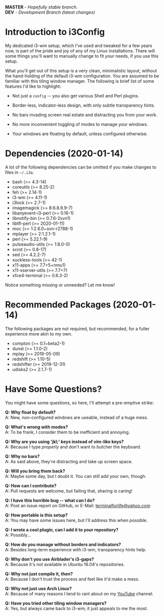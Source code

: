 **MASTER** - _Hopefully stable branch._\
**DEV** - _Development Branch (latest changes)_

# Introduction to i3Config

My dedicated i3-wm setup, which I've used and tweaked for a few years now, is part of the pride and joy of any of my Linux installations. There will some things you'll want to manually change to fit _your_ needs, if you use this setup.

What you'll get out of this setup is a very clean, minimalistic layout, without the hand-holding of the default i3-wm configuration. You are assumed to be familiar with this tiling window manager. The following is brief list of some features I'd like to highlight:

  * Not just a `config` -- you also get various Shell and Perl plugins.

  * Border-less, indicator-less design, with only subtle transparency hints.

  * No bars invading screen real estate and distracting you from your work.

  * No more inconvenient toggling of modes to manage your windows.

  * Your windows are floating by default, unless configured otherwise.

# Dependencies (2020-01-14)

A lot of the following dependencies can be omitted if you make changes to files in `~/.i3a`.

  * bash (>= 4.3-14)
  * coreutils (>= 8.25-2)
  * feh (>= 2.14-1)
  * i3-wm (>= 4.11-1)
  * i3lock (>= 2.7-1)
  * imagemagick (>= 8:6.8.9.9-7)
  * libanyevent-i3-perl (>= 0.16-1)
  * libnotify-bin (>= 0.7.6-2svn1)
  * libtfl-perl (>= 2020-01-11)
  * moc (>= 1:2.6.0~svn-r2788-1)
  * mplayer (>= 2:1.2.1-1)
  * perl (>= 5.22.1-9)
  * pulseaudio-utils (>= 1:8.0-0)
  * scrot (>= 0.8-17)
  * sed (>= 4.2.2-7)
  * suckless-tools (>= 42-1)
  * x11-apps (>= 7.7+5+nmu1)
  * x11-xserver-utils (>= 7.7+7)
  * xfce4-terminal (>= 0.6.3-2)

Notice something missing or unneeded? Let me know!

# Recommended Packages (2020-01-14)

The following packages are not required, but recommended, for a fuller experience more akin to my own.

  * compton (>= 0.1~beta2-1)
  * dunst (>= 1.1.0-2)
  * mplay (>= 2019-05-09)
  * redshift (>= 1.10-5)
  * redshifter (>= 2019-12-31)
  * udisks2 (>= 2.1.7-1)

# Have Some Questions?

You might have some questions, so here, I'll attempt a pre-emptive strike:

  **Q: Why float by default?**\
  A: New, non-configured windows are useable, instead of a huge mess.

  **Q: What's wrong with modes?**\
  A: To be frank, I consider them to be inefficient and annoying.

  **Q: Why are you using 'jkl;' keys instead of vim-like keys?**\
  A: Because I type _properly_ and don't want to butcher the keyboard.

  **Q: Why no bars?**\
  A: As said above, they're distracting and take up screen space.

  **Q: Will you bring them back?**\
  A: Maybe some day, but I doubt it. You can still add your own, though.

  **Q: How can I contribute?**\
  A: Pull requests are welcome, but failing that, sharing is caring!

  **Q: I have this horrible bug -- what can I do?**\
  A: Post an issue report on GitHub, or E-Mail: terminalforlife@yahoo.com

  **Q: How portable is this setup?**\
  A: You may have some issues here, but I'll address this when possible.

  **Q: I wrote a cool plugin, can I add it to your repository?**\
  A: Possibly...

  **Q: How do you manage without borders and indicators?**\
  A: Besides long-term experience with i3-wm, transparency hints help.

  **Q: Why don't you use Airblader's i3-gaps?**\
  A: Because it's not available in Ubuntu 16.04's repositories.

  **Q: Why not just compile it, then?**\
  A: Because I don't trust the process and feel like it'd make a mess.

  **Q: Why not just use Arch Linux?**\
  A: Because of many reasons I tend to rant about on my [YouTube](https://www.youtube.com/channel/UCfp-lNJy4QkIGnaEE6NtDSg) channel.

  **Q: Have you tried other tiling window managers?**\
  A: Yes, but always came back to i3-wm; it just appeals to me the most.
